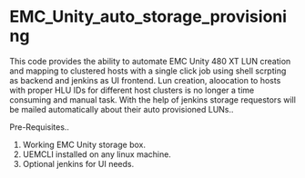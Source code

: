 # EMC_Unity_auto_storage_provisioning

This code provides the ability to automate EMC Unity 480 XT LUN creation and mapping to clustered hosts with a single click job using shell scrpting as backend and jenkins as UI frontend. Lun creation, aloocation to hosts with proper HLU IDs for different host clusters is no longer a time consuming and manual task. With the help of jenkins storage requestors will be mailed automatically about their auto provisioned LUNs..

Pre-Requisites..

1.  Working EMC Unity storage box.
2.  UEMCLI installed on any linux machine.
3.  Optional jenkins for UI needs.
